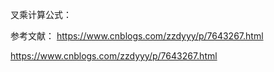叉乘计算公式：

参考文献：
 https://www.cnblogs.com/zzdyyy/p/7643267.html

 https://www.cnblogs.com/zzdyyy/p/7643267.html

 